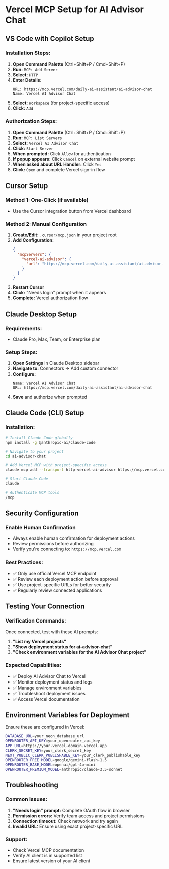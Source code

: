 # Vercel MCP Setup for AI Advisor Chat

## VS Code with Copilot Setup

### Installation Steps:

1. **Open Command Palette** (Ctrl+Shift+P / Cmd+Shift+P)
2. **Run:** `MCP: Add Server`
3. **Select:** `HTTP`
4. **Enter Details:**
   ```
   URL: https://mcp.vercel.com/daily-ai-assistant/ai-advisor-chat
   Name: Vercel AI Advisor Chat
   ```
5. **Select:** `Workspace` (for project-specific access)
6. **Click:** `Add`

### Authorization Steps:

1. **Open Command Palette** (Ctrl+Shift+P / Cmd+Shift+P)
2. **Run:** `MCP: List Servers`
3. **Select:** `Vercel AI Advisor Chat`
4. **Click:** `Start Server`
5. **When prompted:** Click `Allow` for authentication
6. **If popup appears:** Click `Cancel` on external website prompt
7. **When asked about URL Handler:** Click `Yes`
8. **Click:** `Open` and complete Vercel sign-in flow

## Cursor Setup

### Method 1: One-Click (if available)
- Use the Cursor integration button from Vercel dashboard

### Method 2: Manual Configuration
1. **Create/Edit:** `.cursor/mcp.json` in your project root
2. **Add Configuration:**
   ```json
   {
     "mcpServers": {
       "vercel-ai-advisor": {
         "url": "https://mcp.vercel.com/daily-ai-assistant/ai-advisor-chat"
       }
     }
   }
   ```
3. **Restart Cursor**
4. **Click:** "Needs login" prompt when it appears
5. **Complete:** Vercel authorization flow

## Claude Desktop Setup

### Requirements:
- Claude Pro, Max, Team, or Enterprise plan

### Setup Steps:
1. **Open Settings** in Claude Desktop sidebar
2. **Navigate to:** Connectors → Add custom connector
3. **Configure:**
   ```
   Name: Vercel AI Advisor Chat
   URL: https://mcp.vercel.com/daily-ai-assistant/ai-advisor-chat
   ```
4. **Save** and authorize when prompted

## Claude Code (CLI) Setup

### Installation:
```bash
# Install Claude Code globally
npm install -g @anthropic-ai/claude-code

# Navigate to your project
cd ai-advisor-chat

# Add Vercel MCP with project-specific access
claude mcp add --transport http vercel-ai-advisor https://mcp.vercel.com/daily-ai-assistant/ai-advisor-chat

# Start Claude Code
claude

# Authenticate MCP tools
/mcp
```

## Security Configuration

### Enable Human Confirmation
- Always enable human confirmation for deployment actions
- Review permissions before authorizing
- Verify you're connecting to: `https://mcp.vercel.com`

### Best Practices:
- ✅ Only use official Vercel MCP endpoint
- ✅ Review each deployment action before approval
- ✅ Use project-specific URLs for better security
- ✅ Regularly review connected applications

## Testing Your Connection

### Verification Commands:
Once connected, test with these AI prompts:

1. **"List my Vercel projects"**
2. **"Show deployment status for ai-advisor-chat"**
3. **"Check environment variables for the AI Advisor Chat project"**

### Expected Capabilities:
- ✅ Deploy AI Advisor Chat to Vercel
- ✅ Monitor deployment status and logs
- ✅ Manage environment variables
- ✅ Troubleshoot deployment issues
- ✅ Access Vercel documentation

## Environment Variables for Deployment

Ensure these are configured in Vercel:

```bash
DATABASE_URL=your_neon_database_url
OPENROUTER_API_KEY=your_openrouter_api_key
APP_URL=https://your-vercel-domain.vercel.app
CLERK_SECRET_KEY=your_clerk_secret_key
NEXT_PUBLIC_CLERK_PUBLISHABLE_KEY=your_clerk_publishable_key
OPENROUTER_FREE_MODEL=google/gemini-flash-1.5
OPENROUTER_BASE_MODEL=openai/gpt-4o-mini
OPENROUTER_PREMIUM_MODEL=anthropic/claude-3.5-sonnet
```

## Troubleshooting

### Common Issues:
1. **"Needs login" prompt:** Complete OAuth flow in browser
2. **Permission errors:** Verify team access and project permissions
3. **Connection timeout:** Check network and try again
4. **Invalid URL:** Ensure using exact project-specific URL

### Support:
- Check Vercel MCP documentation
- Verify AI client is in supported list
- Ensure latest version of your AI client
